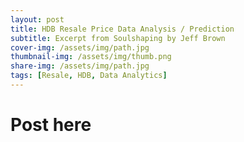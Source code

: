 ```yaml
---
layout: post
title: HDB Resale Price Data Analysis / Prediction
subtitle: Excerpt from Soulshaping by Jeff Brown
cover-img: /assets/img/path.jpg
thumbnail-img: /assets/img/thumb.png
share-img: /assets/img/path.jpg
tags: [Resale, HDB, Data Analytics]
---
```


# Post here

